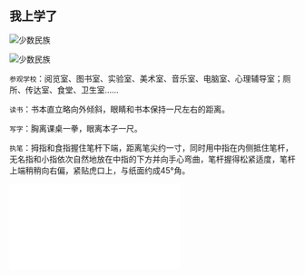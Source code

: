 ## 我上学了

![少数民族](https://yamaeye.github.io/docs/img/语文/一年级/我是中国人.jpg)

![少数民族](https://yamaeye.github.io/docs/img/语文/一年级/我是中国人-少数民族.jpg)


`参观学校`：阅览室、图书室、实验室、美术室、音乐室、电脑室、心理辅导室；厕所、传达室、食堂、卫生室……

`读书`：书本直立略向外倾斜，眼睛和书本保持一尺左右的距离。

`写字`：胸离课桌一拳，眼离本子一尺。

`执笔`：拇指和食指握住笔杆下端，距离笔尖约一寸，同时用中指在内侧抵住笔杆，无名指和小指依次自然地放在中指的下方并向手心弯曲，笔杆握得松紧适度，笔杆上端稍稍向右偏，紧贴虎口上，与纸面约成45°角。


<iframe src="//player.bilibili.com/player.html?aid=94084971&bvid=BV1HE411s7vr&cid=160627776&page=1" scrolling="no" border="0" frameborder="no" framespacing="0" allowfullscreen="true"> </iframe>

